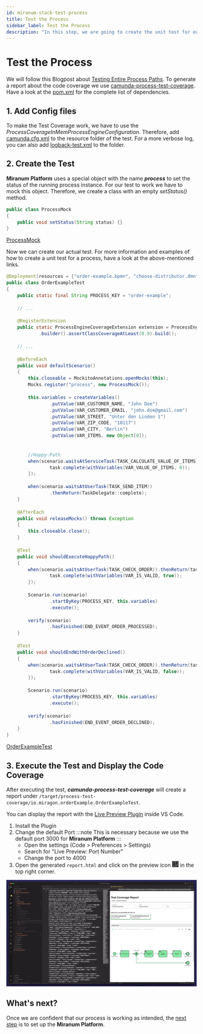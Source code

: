 ```yaml
---
id: miranum-stack-test-process
title: Test the Process
sidebar_label: Test the Process
description: "In this step, we are going to create the unit test for our process."
---
```


# Test the Process

We will follow this Blogpost about [Testing Entire Process Paths](https://camunda.com/blog/2020/10/testing-entire-process-paths/).
To generate a report about the code coverage we use [camunda-process-test-coverage](https://github.com/camunda-community-hub/camunda-process-test-coverage).
Have a look at the [pom.xml](https://github.com/Miragon/miranum-consulting/blob/f64927d6a36e89869d6e9547987d6c11c063a703/miranum-stack-showcase/order-example/order-example-camunda7/pom.xml)
for the complete list of dependencies.

## 1. Add Config files

To make the Test Coverage work, we have to use the *ProcessCoverageInMemProcessEngineConfiguration*.
Therefore, add [camunda.cfg.xml](https://github.com/Miragon/miranum-consulting/blob/f64927d6a36e89869d6e9547987d6c11c063a703/miranum-stack-showcase/order-example/order-example-camunda7/src/test/resources/camunda.cfg.xml)
to the resource folder of the test.
For a more verbose log, you can also add [logback-test.xml](https://github.com/Miragon/miranum-consulting/blob/f64927d6a36e89869d6e9547987d6c11c063a703/miranum-stack-showcase/order-example/order-example-camunda7/src/test/resources/logback-test.xml)
to the folder.

## 2. Create the Test

 **Miranum Platform** uses a special object with the name **_process_** to set the status of the running process instance.
For our test to work we have to mock this object.
Therefore, we create a class with an empty *setStatus()* method.

```java
public class ProcessMock
{
    public void setStatus(String status) {}
}
```

[ProcessMock](https://github.com/Miragon/miranum-consulting/blob/f64927d6a36e89869d6e9547987d6c11c063a703/miranum-stack-showcase/order-example/order-example-camunda7/src/test/java/io/miragon/orderExample/ProcessMock.java)

Now we can create our actual test.
For more information and examples of how to create a unit test for a process, have a look at the above-mentioned links.

```java
@Deployment(resources = {"order-example.bpmn", "choose-distributor.dmn"})
public class OrderExampleTest
{
    public static final String PROCESS_KEY = "order-example";

    // ...

    @RegisterExtension
    public static ProcessEngineCoverageExtension extension = ProcessEngineCoverageExtension
            .builder().assertClassCoverageAtLeast(0.9).build();

    // ...

    @BeforeEach
    public void defaultScenario()
    {
        this.closeable = MockitoAnnotations.openMocks(this);
        Mocks.register("process", new ProcessMock());

        this.variables = createVariables()
                .putValue(VAR_CUSTOMER_NAME, "John Doe")
                .putValue(VAR_CUSTOMER_EMAIL, "john.doe@gmail.com")
                .putValue(VAR_STREET, "Unter den Linden 1")
                .putValue(VAR_ZIP_CODE, "10117")
                .putValue(VAR_CITY, "Berlin")
                .putValue(VAR_ITEMS, new Object[0]);


        //Happy-Path
        when(scenario.waitsAtServiceTask(TASK_CALCULATE_VALUE_OF_ITEMS)).thenReturn(task -> {
                task.complete(withVariables(VAR_VALUE_OF_ITEMS, 0));
        });

        when(scenario.waitsAtUserTask(TASK_SEND_ITEM))
                .thenReturn(TaskDelegate::complete);
    }

    @AfterEach
    public void releaseMocks() throws Exception
    {
        this.closeable.close();
    }

    @Test
    public void shouldExecuteHappyPath()
    {
        when(scenario.waitsAtUserTask(TASK_CHECK_ORDER)).thenReturn(task -> {
                task.complete(withVariables(VAR_IS_VALID, true));
        });

        Scenario.run(scenario)
                .startByKey(PROCESS_KEY, this.variables)
                .execute();

        verify(scenario)
                .hasFinished(END_EVENT_ORDER_PROCESSED);
    }

    @Test
    public void shouldEndWithOrderDeclined()
    {
        when(scenario.waitsAtUserTask(TASK_CHECK_ORDER)).thenReturn(task -> {
                task.complete(withVariables(VAR_IS_VALID, false));
        });

        Scenario.run(scenario)
                .startByKey(PROCESS_KEY, this.variables)
                .execute();

        verify(scenario)
                .hasFinished(END_EVENT_ORDER_DECLINED);
    }
}
```

[OrderExampleTest](https://github.com/Miragon/miranum-consulting/blob/f64927d6a36e89869d6e9547987d6c11c063a703/miranum-stack-showcase/order-example/order-example-camunda7/src/test/java/io/miragon/orderExample/OrderExampleTest.java)

## 3. Execute the Test and Display the Code Coverage

After executing the test, **_camunda-process-test-coverage_** will create a report under
`/target/process-test-coverage/io.miragon.orderExample.OrderExampleTest`.

You can display the report with the [Live Preview Plugin](https://marketplace.visualstudio.com/items?itemName=ms-vscode.live-server) inside VS Code.

1. Install the Plugin
2. Change the default Port
    :::note
    This is necessary because we use the default port 3000 for **Miranum Platform**
    :::
    * Open the settings (Code > Preferences > Settings)
    * Search for "Live Preview: Port Number"
    * Change the port to 4000
3. Open the generated `report.html` and click on the preview icon ![live-preview-icon](../static/img/miranumStack_live-preview-icon.png) in the top right corner.

![Code Coverage](../static/img/miranumStack_test-coverage.png)

## What's next?

Once we are confident that our process is working as intended, the [next step](./setup-miranum-platform.md) is to set up the **Miranum Platform**.
